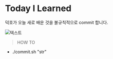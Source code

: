 # Today I Learned

덕호가 오늘 새로 배운 것을 불규칙적으로 commit 합니다. 

![텍스트](https://i.imgur.com/sRzoLoa.jpg)

> HOW TO
- ./commit.sh "str"
